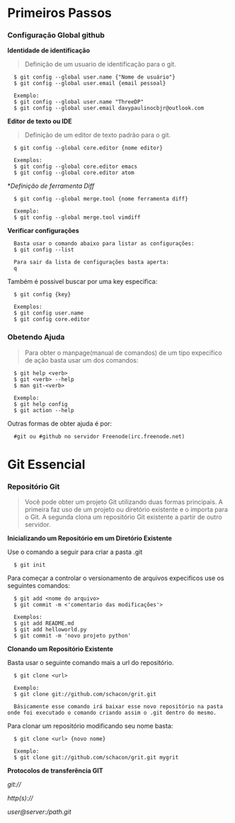 # Primeiros Passos
### Configuração Global github
> 

**Identidade de identificação**

> Definição de um usuario de identificação para o git.

      $ git config --global user.name {"Nome de usuário"}
      $ git config --global user.email {email pessoal}
      
      Exemplo:
      $ git config --global user.name "ThreeDP"
      $ git config --global user.email davypaulinocbjr@outlook.com
      
      
**Editor de texto ou IDE**

> Definição de um editor de texto padrão para o git.
      
      $ git config --global core.editor {nome editor}
      
      Exemplos:
      $ git config --global core.editor emacs
      $ git config --global core.editor atom
      
**Definição de ferramenta Diff*

      $ git config --global merge.tool {nome ferramenta diff}
      
      Exemplo:
      $ git config --global merge.tool vimdiff

**Verificar configurações**

      Basta usar o comando abaixo para listar as configurações:
      $ git config --list
      
      Para sair da lista de configurações basta aperta:
      q
      
Também é possivel buscar por uma key especifica:

      $ git config {key}
      
      Exemplos:
      $ git config user.name
      $ git config core.editor

### Obetendo Ajuda
> Para obter o manpage(manual de comandos) de um tipo expecifico de ação basta usar um dos comandos:

      $ git help <verb>
      $ git <verb> --help
      $ man git-<verb>
      
      Exemplo:
      $ git help config
      $ git action --help
      
Outras formas de obter ajuda é por:
      
      #git ou #github no servidor Freenode(irc.freenode.net)
      
# Git Essencial
### Repositório Git
> Você pode obter um projeto Git utilizando duas formas principais. A primeira faz uso de um projeto ou diretório existente e o importa para o Git. A segunda clona um repositório Git existente a partir de outro servidor.

**Inicializando um Repositório em um Diretório Existente**

Use o comando a seguir para criar a pasta .git

      $ git init
      
Para começar a controlar o versionamento de arquivos expecificos use os seguintes comandos:

      $ git add <nome do arquivo>
      $ git commit -m <'comentario das modificações'>
      
      Exemplos:
      $ git add README.md
      $ git add helloworld.py
      $ git commit -m 'novo projeto python'
      
**Clonando um Repositório Existente**
      
Basta usar o seguinte comando mais a url do repositório.
      
      $ git clone <url>
      
      Exemplo:
      $ git clone git://github.com/schacon/grit.git
      
      Básicamente esse comando irá baixar esse novo repositório na pasta onde foi executado o comando criando assim o .git dentro do mesmo.
      
Para clonar um repositório modificando seu nome basta:

      $ git clone <url> {novo nome}
      
      Exemplo:
      $ git clone git://github.com/schacon/grit.git mygrit
      
      
**Protocolos de transferência GIT**

*git://*

*http(s)://*

*user@server:/path.git*

      
